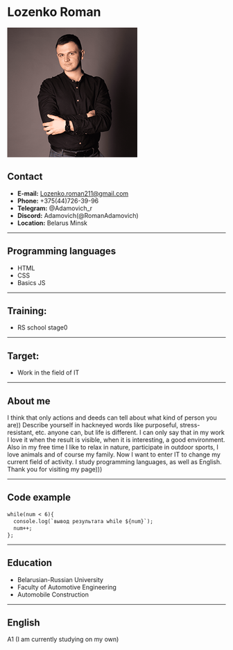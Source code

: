 # Lozenko Roman

![myFoto](assets/img/portfolio.png "Моё фото")

## Contact
* __E-mail:__ Lozenko.roman211@gmail.com
* __Phone:__ +375(44)726-39-96
* __Telegram:__ @Adamovich_r
* __Discord:__ Adamovich(@RomanAdamovich)
* __Location:__ Belarus Minsk

---
## Programming languages
* HTML
* CSS
* Basics JS
---
## Training:
* RS school stage0
---
## Target:
* Work in the field of IT
---
## About me
   I think that only actions and deeds can tell about what kind of person you are)) Describe yourself in hackneyed words like purposeful, stress-resistant, etc. anyone can, but life is different. I can only say that in my work I love it when the result is visible, when it is interesting, a good environment. Also in my free time I like to relax in nature, participate in outdoor sports, I love animals and of course my family. Now I want to enter IT to change my current field of activity. I study programming languages, as well as English. Thank you for visiting my page)))

---
## Сode example
```let num = 0;
while(num < 6){
  console.log(`вывод результата while ${num}`);
  num++;
};
```
---
## Education
* Belarusian-Russian University
* Faculty of Automotive Engineering
* Automobile Construction

---
## English
A1 (I am currently studying on my own)
